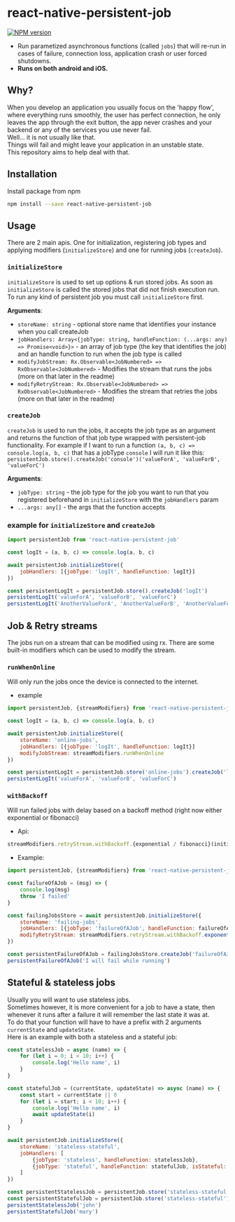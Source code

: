 # react-native-persistent-job 
  
[![NPM version](https://img.shields.io/npm/v/react-native-persistent-job.svg)](https://www.npmjs.com/package/react-native-persistent-job)
  
* Run parametized asynchronous functions (called `jobs`) that will re-run in cases of failure, connection loss, application crash or user forced shutdowns.  
* <b>Runs on both android and iOS.</b>  

## Why?

When you develop an application you usually focus on the 'happy flow', where everything runs smoothly, the user has perfect connection, he only leaves the app through the exit button, the app never crashes and your backend or any of the services you use never fail.   
Well... it is not usually like that.   
Things will fail and might leave your application in an unstable state.  
This repository aims to help deal with that. 

## Installation

Install package from npm

```sh
npm install --save react-native-persistent-job
```


## Usage

There are 2 main apis. One for initialization, registering job types and applying modifiers (`initializeStore`) and one for running jobs (`createJob`).

### `initializeStore`
`initializeStore` is used to set up options & run stored jobs.
As soon as `initializeStore` is called the stored jobs that did not finish execution run.  
To run any kind of persistent job you must call `initializeStore` first.  
  
<b>Arguments</b>:  
* `storeName: string` - optional store name that identifies your instance when you call createJob
* `jobHandlers: Array<{jobType: string, handleFunction: (...args: any) => Promise<void>}>` - an array of job type (the key that identifies the job) and an handle function to run when the job type is called
* `modifyJobStream: Rx.Observable<JobNumbered> => RxObservable<JobNumbered>` - Modifies the stream that runs the jobs (more on that later in the readme)
* `modifyRetryStream: Rx.Observable<JobNumbered> => RxObservable<JobNumbered>` - Modifies the stream that retries the jobs (more on that later in the readme)

### `createJob`
`createJob` is used to run the jobs, it accepts the job type as an argument and returns the function of that job type wrapped with persistent-job functionality.
For example if I want to run a function `(a, b, c) => console.log(a, b, c)` that has a jobType `console` I will run it like this: `persistentJob.store().createJob('console')('valueForA', 'valueForB', 'valueForC')`    
  
<b>Arguments</b>:   
* `jobType: string` - the job type for the job you want to run that you registered beforehand in `initializeStore` with the `jobHandlers` param
* `...args: any[]` - the args that the function accepts

### example for `initializeStore` and `createJob`

```js
import persistentJob from 'react-native-persistent-job'

const logIt = (a, b, c) => console.log(a, b, c)

await persistentJob.initializeStore({
	jobHandlers: [{jobType: 'logIt', handleFunction: logIt}]
})

const persistentLogIt = persistentJob.store().createJob('logIt')
persistentLogIt('valueForA', 'valueForB', 'valueForC')
persistentLogIt('AnotherValueForA', 'AnotherValueForB', 'AnotherValueForC')
```

## Job & Retry streams
The jobs run on a stream that can be modified using rx. There are some built-in modifiers which can be used to modify the stream.

### `runWhenOnline`
Will only run the jobs once the device is connected to the internet.

* example
```js
import persistentJob, {streamModifiers} from 'react-native-persistent-job'

const logIt = (a, b, c) => console.log(a, b, c)

await persistentJob.initializeStore({
	storeName: 'online-jobs',
	jobHandlers: [{jobType: 'logIt', handleFunction: logIt}]
	modifyJobStream: streamModifiers.runWhenOnline
})

const persistentLogIt = persistentJob.store('online-jobs').createJob('logIt')
persistentLogIt('valueForA', 'valueForB', 'valueForC')
```

### `withBackoff`
Will run failed jobs with delay based on a backoff method (right now either exponential or fibonacci)

* Api:
```js
streamModifiers.retryStream.withBackoff.{exponential / fibonacci}(initialWaitTime: number, maxWaitTime?: number)
```

* Example:

```js
import persistentJob, {streamModifiers} from 'react-native-persistent-job' 

const failureOfAJob = (msg) => {
	console.log(msg)
	throw 'I failed'
}

const failingJobsStore = await persistentJob.initializeStore({
	storeName: 'failing-jobs',
	jobHandlers: [{jobType: 'failureOfAJob', handleFunction: failureOfAJob}]
	modifyRetryStream: streamModifiers.retryStream.withBackoff.exponential(10, 50)
})

const persistentFailureOfAJob = failingJobsStore.createJob('failureOfAJob') 
persistentFailureOfAJob('I will fail while running')
```

## Stateful & stateless jobs
Usually you will want to use stateless jobs.  
Sometimes however, it is more convenient for a job to have a state, then whenever it runs after a failure it will remember the last state it was at.  
To do that your function will have to have a prefix with 2 arguments `currentState` and `updateState`.  
Here is an example with both a stateless and a stateful job:
```js
const statelessJob = async (name) => {
	for (let i = 0; i < 10; i++) {
		console.log('Hello name', i)
	}
}

const statefulJob = (currentState, updateState) => async (name) => {
	const start = currentState || 0
	for (let i = start; i < 10; i++) {
		console.log('Hello name', i)
		await updateState(i)
	}
}

await persistentJob.initializeStore({
	storeName: 'stateless-stateful',
	jobHandlers: [
		{jobType: 'stateless', handleFunction: statelessJob},
		{jobType: 'stateful', handleFunction: statefulJob, isStateful: true}
	]
})

const persistentStatelessJob = persistentJob.store('stateless-stateful').createJob('stateless')
const persistentStatefulJob = persistentJob.store('stateless-stateful').createJob('stateful')
persistentStatelessJob('john')
persistentStatefulJob('mary')
```
